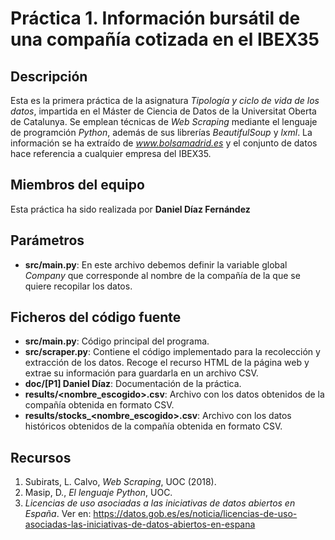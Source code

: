 # Práctica 1. Información bursátil de una compañía cotizada en el IBEX35

## Descripción
Esta es la primera práctica de la asignatura _Tipología y ciclo de vida de los datos_, impartida en el Máster de Ciencia de Datos de la Universitat Oberta de Catalunya. Se emplean técnicas de _Web Scraping_ mediante el lenguaje de programción _Python_, además de sus librerías _BeautifulSoup_ y _lxml_. La información se ha extraído de _www.bolsamadrid.es_ y el conjunto de datos hace referencia a cualquier empresa del IBEX35.


## Miembros del equipo

Esta práctica ha sido realizada por **Daniel Díaz Fernández**

## Parámetros

* **src/main.py**: En este archivo debemos definir la variable global _Company_ que corresponde al nombre de la compañía de la que se quiere recopilar los datos.

## Ficheros del código fuente

* **src/main.py**: Código principal del programa.
* **src/scraper.py**: Contiene el código implementado para la recolección y extracción de los datos. Recoge el recurso HTML de la página web y extrae su información para guardarla en un archivo CSV.
* **doc/[P1] Daniel Díaz**: Documentación de la práctica.
* **results/<nombre_escogido>.csv**: Archivo con los datos obtenidos de la compañía obtenida en formato CSV.
* **results/stocks_<nombre_escogido>.csv**: Archivo con los datos históricos obtenidos de la compañía obtenida en formato CSV.

## Recursos

1. Subirats, L. Calvo, _Web Scraping_, UOC (2018).
2. Masip, D., _El lenguaje Python_, UOC.
3. _Licencias de uso asociadas a las iniciativas de datos abiertos en España_. Ver en: https://datos.gob.es/es/noticia/licencias-de-uso-asociadas-las-iniciativas-de-datos-abiertos-en-espana
